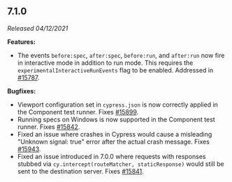 ## 7.1.0

_Released 04/12/2021_

**Features:**

- The events `before:spec`, `after:spec`, `before:run`, and `after:run` now fire
  in interactive mode in addition to run mode. This requires the
  `experimentalInteractiveRunEvents` flag to be enabled. Addressed in
  [#15787](https://github.com/cypress-io/cypress/pull/15787).

**Bugfixes:**

- Viewport configuration set in `cypress.json` is now correctly applied in the
  Component test runner. Fixes
  [#15899](https://github.com/cypress-io/cypress/issues/15899).
- Running specs on Windows is now supported in the Component test runner. Fixes
  [#15842](https://github.com/cypress-io/cypress/issues/15842).
- Fixed an issue where crashes in Cypress would cause a misleading "Unknown
  signal: true" error after the actual crash message. Fixes
  [#15943](https://github.com/cypress-io/cypress/issues/15943).
- Fixed an issue introduced in 7.0.0 where requests with responses stubbed via
  `cy.intercept(routeMatcher, staticResponse)` would still be sent to the
  destination server. Fixes
  [#15841](https://github.com/cypress-io/cypress/issues/15841).
